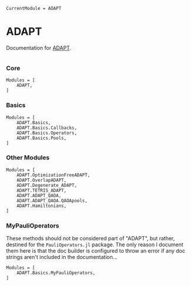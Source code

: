 ```@meta
CurrentModule = ADAPT
```

# ADAPT

Documentation for [ADAPT](https://github.com/kmsherbertvt/ADAPT.jl).

```@index
```

### Core
```@autodocs
Modules = [
    ADAPT,
]
```

### Basics
```@autodocs
Modules = [
    ADAPT.Basics,
    ADAPT.Basics.Callbacks,
    ADAPT.Basics.Operators,
    ADAPT.Basics.Pools,
]
```

### Other Modules
```@autodocs
Modules = [
    ADAPT.OptimizationFreeADAPT,
    ADAPT.OverlapADAPT,
    ADAPT.Degenerate_ADAPT,
    ADAPT.TETRIS_ADAPT,
    ADAPT.ADAPT_QAOA,
    ADAPT.ADAPT_QAOA.QAOApools,
    ADAPT.Hamiltonians,
]
```

### MyPauliOperators
These methods should not be considered part of "ADAPT",
    but rather, destined for the `PauliOperators.jl` package.
The only reason I document them here is that
    the doc builder is configured to throw an error
    if any doc strings aren't included in the documentation...
```@autodocs
Modules = [
    ADAPT.Basics.MyPauliOperators,
]
```

